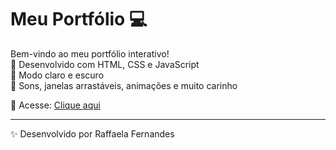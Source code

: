 # Meu Portfólio 💻

Bem-vindo ao meu portfólio interativo!  
💜 Desenvolvido com HTML, CSS e JavaScript  
🌙 Modo claro e escuro  
🎵 Sons, janelas arrastáveis, animações e muito carinho

🔗 Acesse: [Clique aqui](https://raffaelafernandes.github.io/Portfolio/)

---
✨ Desenvolvido por Raffaela Fernandes
